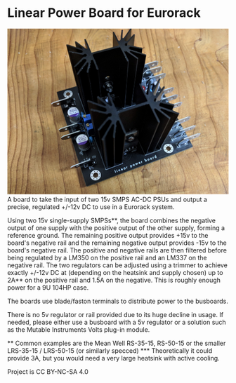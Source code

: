 # Linear Power Board for Eurorack

![linear power board](/linearpowerboard.jpg)
A board to take the input of two 15v SMPS AC-DC PSUs and output a precise, regulated +/-12v DC to use in a Eurorack system.

Using two 15v single-supply SMPSs**, the board combines the negative output of one supply with the positive output of the other supply, forming a reference ground.  The remaining positive output provides +15v to the board's negative rail and the remaining negative output provides -15v to the board's negative rail.
The positive and negative rails are then filtered before being regulated by a LM350 on the positive rail and an LM337 on the negative rail.  The two regulators can be adjusted using a trimmer to achieve exactly +/-12v DC at (depending on the heatsink and supply chosen) up to 2A** on the positive rail and 1.5A on the negative.  This is roughly enough power for a 9U 104HP case.

The boards use blade/faston terminals to distribute power to the busboards.

There is no 5v regulator or rail provided due to its huge decline in usage.  If needed, please either use a busboard with a 5v regulator or a solution such as the Mutable Instruments Volts plug-in module.

** Common examples are the Mean Well RS-35-15, RS-50-15 or the smaller LRS-35-15 / LRS-50-15 (or similarly specced)
*** Theoretically it could provide 3A, but you would need a very large heatsink with active cooling.

Project is CC BY-NC-SA 4.0

